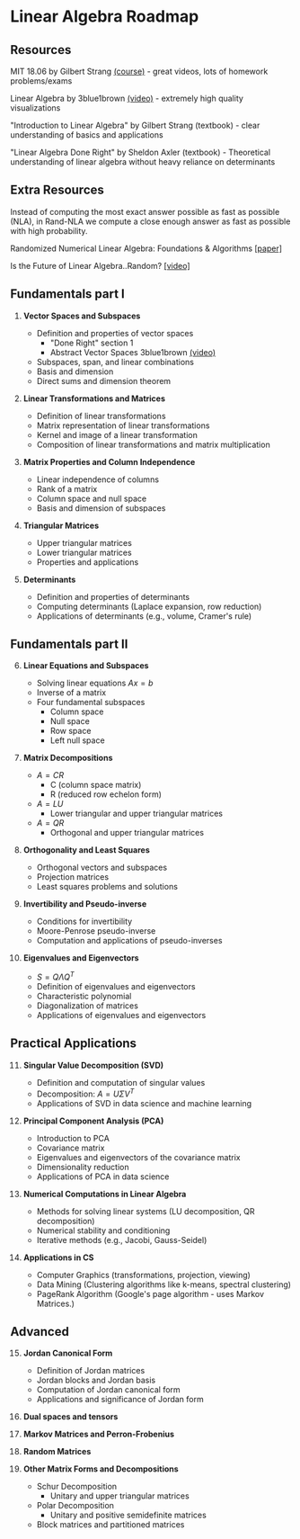 # Linear Algebra Roadmap

## Resources

MIT 18.06 by Gilbert Strang [(course)](https://ocw.mit.edu/courses/18-06-linear-algebra-spring-2010/video_galleries/video-lectures/) - great videos, lots of homework problems/exams

Linear Algebra by 3blue1brown [(video)](https://www.3blue1brown.com/topics/linear-algebra) - extremely high quality visualizations

"Introduction to Linear Algebra" by Gilbert Strang (textbook) - clear understanding of basics and applications

"Linear Algebra Done Right" by Sheldon Axler (textbook) - Theoretical understanding of linear algebra without heavy reliance on determinants

## Extra Resources

Instead of computing the most exact answer possible as fast as possible (NLA), in Rand-NLA we compute a close enough answer as fast as possible with high probability.

Randomized Numerical Linear Algebra: Foundations & Algorithms [[paper]](https://arxiv.org/abs/2002.01387)

Is the Future of Linear Algebra..Random? [[video]](https://www.youtube.com/watch?v=6htbyY3rH1w&ab_channel=MutualInformation)

## Fundamentals part I

1. **Vector Spaces and Subspaces**
   - Definition and properties of vector spaces
     - "Done Right" section 1
     - Abstract Vector Spaces 3blue1brown [(video)](https://www.youtube.com/watch?v=TgKwz5Ikpc8&ab_channel=3Blue1Brown)
   - Subspaces, span, and linear combinations
   - Basis and dimension
   - Direct sums and dimension theorem

2. **Linear Transformations and Matrices**
   - Definition of linear transformations
   - Matrix representation of linear transformations
   - Kernel and image of a linear transformation
   - Composition of linear transformations and matrix multiplication

3. **Matrix Properties and Column Independence**
   - Linear independence of columns
   - Rank of a matrix
   - Column space and null space
   - Basis and dimension of subspaces

4. **Triangular Matrices**
   - Upper triangular matrices
   - Lower triangular matrices
   - Properties and applications

5. **Determinants**
   - Definition and properties of determinants
   - Computing determinants (Laplace expansion, row reduction)
   - Applications of determinants (e.g., volume, Cramer's rule)

## Fundamentals part II

6. **Linear Equations and Subspaces**
   - Solving linear equations $Ax = b$
   - Inverse of a matrix
   - Four fundamental subspaces
     - Column space
     - Null space
     - Row space
     - Left null space

7. **Matrix Decompositions**
   - $A=CR$
     - C (column space matrix)
     - R (reduced row echelon form)
   - $A=LU$
     - Lower triangular and upper triangular matrices
   - $A=QR$
     - Orthogonal and upper triangular matrices

8. **Orthogonality and Least Squares**
    - Orthogonal vectors and subspaces
    - Projection matrices
    - Least squares problems and solutions

9. **Invertibility and Pseudo-inverse**
    - Conditions for invertibility
    - Moore-Penrose pseudo-inverse
    - Computation and applications of pseudo-inverses

10. **Eigenvalues and Eigenvectors**
    - $S=Q \Lambda Q^T$
    - Definition of eigenvalues and eigenvectors
    - Characteristic polynomial
    - Diagonalization of matrices
    - Applications of eigenvalues and eigenvectors

## Practical Applications

11. **Singular Value Decomposition (SVD)**
    - Definition and computation of singular values
    - Decomposition: $A = U \Sigma V^T$
    - Applications of SVD in data science and machine learning

12. **Principal Component Analysis (PCA)**
    - Introduction to PCA
    - Covariance matrix
    - Eigenvalues and eigenvectors of the covariance matrix
    - Dimensionality reduction
    - Applications of PCA in data science

13. **Numerical Computations in Linear Algebra**
    - Methods for solving linear systems (LU decomposition, QR decomposition)
    - Numerical stability and conditioning
    - Iterative methods (e.g., Jacobi, Gauss-Seidel)

14. **Applications in CS**
    - Computer  Graphics (transformations, projection, viewing)
    - Data Mining (Clustering algorithms like k-means, spectral clustering)
    - PageRank Algorithm (Google's page algorithm - uses Markov Matrices.)

## Advanced

15. **Jordan Canonical Form**
    - Definition of Jordan matrices
    - Jordan blocks and Jordan basis
    - Computation of Jordan canonical form
    - Applications and significance of Jordan form

16. **Dual spaces and tensors**

17. **Markov Matrices and Perron-Frobenius**

18. **Random Matrices**

19. **Other Matrix Forms and Decompositions**
    - Schur Decomposition
      - Unitary and upper triangular matrices
    - Polar Decomposition
      - Unitary and positive semidefinite matrices
    - Block matrices and partitioned matrices
